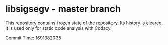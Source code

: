 # libsigsegv - master branch

This repository contains frozen state of the repository.
Its history is cleared. It is used only for static code
analysis with Codacy.

Commit Time: 1691382035